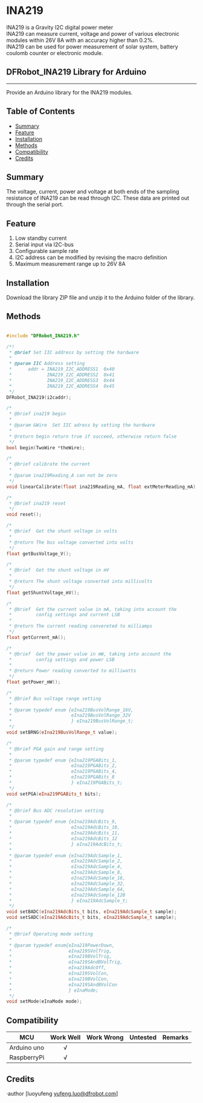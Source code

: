 # INA219

INA219 is a Gravity I2C digital power meter<br>
INA219 can measure current, voltage and power of various electronic modules within 26V 8A with an accuracy higher than 0.2%.<br>
INA219 can be used for power measurement of solar system, battery coulomb counter or electronic module.<br>

## DFRobot_INA219 Library for Arduino
---------------------------------------------------------
Provide an Arduino library for the INA219 modules.

## Table of Contents

* [Summary](#summary)
* [Feature](#feature)
* [Installation](#installation)
* [Methods](#methods)
* [Compatibility](#compatibility)
* [Credits](#credits)
<snippet>
<content>

## Summary
The voltage, current, power and voltage at both ends of the sampling resistance of INA219 can be read through I2C.
These data are printed out through the serial port.

## Feature
1. Low standby current
2. Serial input via I2C-bus
3. Configurable sample rate
4. I2C address can be modified by revising the macro definition
5. Maximum measurement range up to 26V 8A

## Installation

Download the library ZIP file and unzip it to the Arduino folder of the library.<br>

## Methods

```C++

#include "DFRobot_INA219.h"

/*!
 * @brief Set IIC address by setting the hardware
 *
 * @param IIC Address setting
 *      addr = INA219_I2C_ADDRESS1  0x40
 *             INA219_I2C_ADDRESS2  0x41
 *             INA219_I2C_ADDRESS3  0x44
 *             INA219_I2C_ADDRESS4  0x45
 */
DFRobot_INA219(i2caddr);

/* 
 * @brief ina219 begin
 *
 * @param &Wire  Set IIC adress by setting the hardware
 * 
 * @return begin return true if succeed, otherwise return false
 */
bool begin(TwoWire *theWire);

/*
 * @brief calibrate the current
 *
 * @param ina219Reading_A can not be zero
 */
void linearCalibrate(float ina219Reading_mA, float extMeterReading_mA);

/* 
 * @brief ina219 reset
 */
void reset();

/*
 * @brief  Get the shunt voltage in volts
 *
 * @return The bus voltage converted into volts
 */
float getBusVoltage_V();

/*
 * @brief  Get the shunt voltage in mV
 *
 * @return The shunt voltage converted into millivolts
 */
float getShuntVoltage_mV();

/*
 * @brief  Get the current value in mA, taking into account the
 *         config settings and current LSB
 *
 * @return The current reading convereted to milliamps
 */
float getCurrent_mA();

/*
 * @brief  Get the power value in mW, taking into account the
 *         config settings and power LSB
 *
 * @return Power reading converted to milliwatts
 */
float getPower_mW();

/*
 * @brief Bus voltage range setting
 *
 * @param typedef enum {eIna219BusVolRange_16V,
 *                      eIna219BusVolRange_32V
 *                      } eIna219BusVolRange_t;
 */
void setBRNG(eIna219BusVolRange_t value);

/*
 * @brief PGA gain and range setting
 *
 * @param typedef enum {eIna219PGABits_1,
 *                      eIna219PGABits_2,
 *                      eIna219PGABits_4,
 *                      eIna219PGABits_8
 *                      } eIna219PGABits_t;
 */
void setPGA(eIna219PGABits_t bits);

/*
 * @brief Bus ADC resolution setting
 *
 * @param typedef enum {eIna219AdcBits_9, 
 *                      eIna219AdcBits_10,
 *                      eIna219AdcBits_11,
 *                      eIna219AdcBits_12
 *                      } eIna219AdcBits_t;
 *
 * @param typedef enum {eIna219AdcSample_1,
 *                      eIna219AdcSample_2,
 *                      eIna219AdcSample_4,
 *                      eIna219AdcSample_8,
 *                      eIna219AdcSample_16,
 *                      eIna219AdcSample_32,
 *                      eIna219AdcSample_64,
 *                      eIna219AdcSample_128
 *                      } eIna219AdcSample_t;
 */
void setBADC(eIna219AdcBits_t bits, eIna219AdcSample_t sample);
void setSADC(eIna219AdcBits_t bits, eIna219AdcSample_t sample);

/*
 * @brief Operating mode setting
 *
 * @param typedef enum{eIna219PowerDown,
 *                     eIna219SVolTrig,
 *                     eIna219BVolTrig,
 *                     eIna219SAndBVolTrig,
 *                     eIna219AdcOff,
 *                     eIna219SVolCon,
 *                     eIna219BVolCon,
 *                     eIna219SAndBVolCon
 *                     } eInaMode;
 */
void setMode(eInaMode mode);

```



## Compatibility

MCU                | Work Well | Work Wrong | Untested  | Remarks
------------------ | :----------: | :----------: | :---------: | -----
Arduino uno |       √      |             |            | 
RaspberryPi |       √      |             |            | 


## Credits

·author [luoyufeng yufeng.luo@dfrobot.com]

